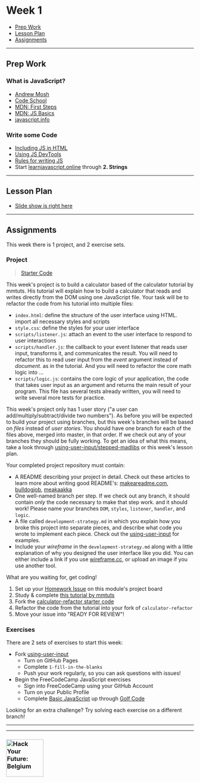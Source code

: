 # Week 1

* [Prep Work](#prep-work)
* [Lesson Plan](#lesson-plan)
* [Assignments](#assignments)

---

## Prep Work

### What is JavaScript?

* [Andrew Mosh](https://www.youtube.com/watch?v=upDLs1sn7g4)
* [Code School](https://www.youtube.com/watch?v=nItSSTwBvSU)
* [MDN: First Steps](https://developer.mozilla.org/en-US/docs/Learn/JavaScript/First_steps/What_is_JavaScript)
* [MDN: JS Basics](https://developer.mozilla.org/en-US/docs/Learn/Getting_started_with_the_web/JavaScript_basics)
* [javascript.info](https://javascript.info/intro)

### Write some Code

* [Including JS in HTML](https://www.youtube.com/watch?v=AD5hxsFJc4o&list=PL0eyrZgxdwhxNGMWROnaY35NLyEjTqcgB&index=4)
* [Using JS DevTools](https://www.youtube.com/watch?v=sjmyfwESv1g&list=PL0eyrZgxdwhxNGMWROnaY35NLyEjTqcgB&index=5)
* [Rules for writing JS](https://www.youtube.com/watch?v=FdlBtidhAnE&list=PL0eyrZgxdwhxNGMWROnaY35NLyEjTqcgB&index=6)
* Start [learnjavascript.online](https://learnjavascript.online/) through __2. Strings__


---

## Lesson Plan

* [Slide show is right here](https://hackyourfuture.be/separation-of-concerns/week-1)

---

## Assignments

This week there is 1 project, and 2 exercise sets.

### Project

> [Starter Code](http://hackyourfuture.be/homework-submission/#projects)

This week's project is to build a calculator based of the calculator tutorial by mmtuts.  His tutorial will explain how to build a calculator that reads and writes directly from the DOM using one JavaScript file.  Your task will be to refactor the code from his tutorial into multiple files:

* `index.html`: define the structure of the user interface using HTML.  import all necessary styles and scripts
* `style.css`: define the styles for your user interface
* `scripts/listener.js`: attach an event to the user interface to respond to user interactions
* `scripts/handler.js`: the callback to your event listener that reads user input, transforms it, and communicates the result.  You will need to refactor this to read user input from the _event_ argument instead of _document._ as in the tutorial. And you will need to refactor the core math logic into ...
* `scripts/logic.js`: contains the core logic of your application, the code that takes user input as an argument and returns the main result of your program.  This file has several tests already written, you will need to write several more tests for practice.

This week's project only has 1 user story ("a user can add/multiply/subtract/divide two numbers").  As before you will be expected to build your project using branches, but this week's branches will be based on _files_ instead of _user stories_.  You should have one branch for each of the files above, merged into master, in that order.  If we check out any of your branches they should be fully working.  To get an idea of what this means, take a look through [using-user-input/stepped-madlibs](https://github.com/hackyourfuturebelgium/using-user-input/blob/master/stepped-madlibs) or this week's lesson plan.

Your completed project repository must contain:

* A README describing your project in detail.  Check out these articles to learn more about writing good README's: [makeareadme.com](https://www.makeareadme.com/), [bulldogjob](https://bulldogjob.com/news/449-how-to-write-a-good-readme-for-your-github-project), [meakaakka](https://medium.com/@meakaakka/a-beginners-guide-to-writing-a-kickass-readme-7ac01da88ab3)
* One well-named branch per step. If we check out any branch, it should contain _only_ the code necessary to make that step work. and it should work! Please name your branches `DOM`, `styles`, `listener`, `handler`, and `logic`.
* A file called `development-strategy.md` in which you explain how you broke this project into separate pieces, and describe what code you wrote to implement each piece.  Check out the [using-user-input](https://github.com/hackyourfuturebelgium/using-user-input) for examples.
* Include your _wireframe_ in the `development-strategy.md` along with a little explanation of why you designed the user interface like you did.  You can either include a link if you use [wireframe.cc](https://wireframe.cc), or upload an image if you use another tool.

What are you waiting for, get coding!

1. Set up your [Homework Issue](https://github.com/HackYourFutureBelgium/homework-submission#homework-issues) on this module's project board
1. Study & complete [this tutorial by mmtuts](https://www.youtube.com/watch?v=qQEYAOPWDzk)
1. Fork the [calculator-refactor starter code](https://github.com/hackyourfuturebelgium/calculator-refactor)
1. Refactor the code from the tutorial into your fork of `calculator-refactor`
1. Move your issue into "READY FOR REVIEW"!

### Exercises

There are 2 sets of exercises to start this week:

* Fork [using-user-input](https://github.com/hackyourfuturebelgium/using-user-input)
  * Turn on GitHub Pages
  * Complete `1-fill-in-the-blanks`
  * Push your work regularly, so you can ask questions with issues!
* Begin the FreeCodeCamp JavaScript exercises
  * Sign into FreeCodeCamp using your GitHub Account
  * Turn on your Public Profile
  * Complete [Basic JavaScript](https://www.freecodecamp.org/learn/javascript-algorithms-and-data-structures/basic-javascript/) up through [Golf Code](https://www.freecodecamp.org/learn/javascript-algorithms-and-data-structures/basic-javascript/golf-code)

Looking for an extra challenge? Try solving each exercise on a different branch!

---
---

### <a href="https://hackyourfuture.be" target="_blank"><img src="https://user-images.githubusercontent.com/18554853/63941625-4c7c3d00-ca6c-11e9-9a76-8d5e3632fe70.jpg" width="100" height="100" alt="Hack Your Future: Belgium"></a>
